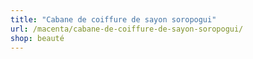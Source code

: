 ```yaml
---
title: "Cabane de coiffure de sayon soropogui"
url: /macenta/cabane-de-coiffure-de-sayon-soropogui/
shop: beauté
---
```

